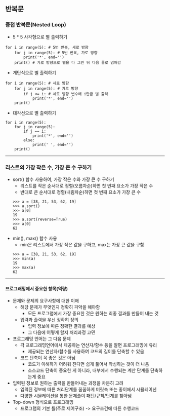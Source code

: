 ## 반복문
### 중첩 반복문(Nested Loop)
   - 5 * 5 사각형으로 별 출력하기
   ```
   for i in range(5): # 5번 반복, 세로 방향
       for j in range(5): # 5번 반복, 가로 방향
           print('*', end='')
       print() # 가로 방향으로 별을 다 그린 뒤 다음 줄로 넘어감
   ```
   - 계단식으로 별 출력하기
   ```
   for i in range(5): # 세로 방향
       for j in range(5): # 가로 방향
           if j <= i: # 세로 방향 변수에 i만큼 별 출력
               print('*', end='')
       print()
   ```
   - 대각선으로 별 출력하기
   ```
   for i in range(5):
       for j in range(5):
           if j == i:
               print('*', end='')
           else:
               print(' ', end='')
       print()
   ```
---

### 리스트의 가장 작은 수, 가장 큰 수 구하기
   - sort() 함수 사용하여, 가장 작은 수와 가장 큰 수 구하기
      - 리스트를 작은 순서대로 정렬(오름차순)하면 첫 번째 요소가 가장 작은 수
      - 반대로 큰 순서대로 정렬(내림차순)하면 첫 번째 요소가 가장 큰 수
      ```
      >>> a = [38, 21, 53, 62, 19]
      >>> a.sort()
      >>> a[0]
      19
      >>> a.sort(reverse=True)
      >>> a[0]
      62
      ```
   - min(), max() 함수 사용
      - min은 리스트에서 가장 작은 값을 구하고, max는 가장 큰 값을 구함
      ```
      >>> a = [38, 21, 53, 62, 19]
      >>> min(a)
      19
      >>> max(a)
      62
      ```
---

#### 프로그래밍에서 중요한 항목(역량)
   - 문제와 문제의 요구사항에 대한 이해
      - 해당 문제가 무엇인지 정확히 파악을 해야함
         - 모든 프로그램에서 가장 중요한 것은 원하는 최종 결과를 만들어 내는 것
      - 입력과 출력을 우선 정확히 정의
         - 입력 정보에 따른 정확한 결과를 예상
         - 그 다음에 어떻게 할지 처리과정 고민
   - 프로그래밍 언어는 그 다음 문제
      - 각 프로그래밍언어에서 제공하는 연산자/함수 등을 알면 프로그래밍에 유리
         - 제공되는 연산자/함수를 사용하여 코드의 길이를 단축할 수 있음
      - 코드 단축이 꼭 좋은 것은 아님
         - 코드가 이해하기 어려워 진다면 쉽게 풀어서 작성하는 것이 더 나음
         - 소스코드 단축이 중요한 게 아니라, 내부에서 수행되는 계산 단계를 단축하는게 중요
   - 입력된 정보로 원하는 출력을 만들어내는 과정을 차분히 고려
      - 입력된 정보에 따른 처리단계를 꼼꼼하게 머릿속 또는 종이에서 시뮬레이션
      - 다양한 시뮬레이션을 통한 문제풀이 패턴/규칙/단계를 찾아냄
   - Top-down 형식으로 프로그래밍
      - 프로그램의 기본 틀(주로 제어구조) -> 요구조건에 따른 수행코드 
   
   

      
   
